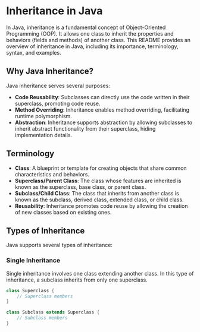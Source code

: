 # Inheritance in Java

In Java, inheritance is a fundamental concept of Object-Oriented Programming (OOP). It allows one class to inherit the properties and behaviors (fields and methods) of another class. This README provides an overview of inheritance in Java, including its importance, terminology, syntax, and examples.

## Why Java Inheritance?

Java inheritance serves several purposes:

- **Code Reusability**: Subclasses can directly use the code written in their superclass, promoting code reuse.
- **Method Overriding**: Inheritance enables method overriding, facilitating runtime polymorphism.
- **Abstraction**: Inheritance supports abstraction by allowing subclasses to inherit abstract functionality from their superclass, hiding implementation details.
  
## Terminology

- **Class**: A blueprint or template for creating objects that share common characteristics and behaviors.
- **Superclass/Parent Class**: The class whose features are inherited is known as the superclass, base class, or parent class.
- **Subclass/Child Class**: The class that inherits from another class is known as the subclass, derived class, extended class, or child class.
- **Reusability**: Inheritance promotes code reuse by allowing the creation of new classes based on existing ones.

## Types of Inheritance

Java supports several types of inheritance:

### Single Inheritance

Single inheritance involves one class extending another class. In this type of inheritance, a subclass inherits from only one superclass.

```java
class Superclass {
    // Superclass members
}

class Subclass extends Superclass {
    // Subclass members
}
